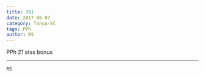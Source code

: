 ```yaml
---
title: 781
date: 2017-06-07
category: Tanya-SC
tags: PPh
author: RS
---
```


PPh 21 atas bonus

---



`RS`

